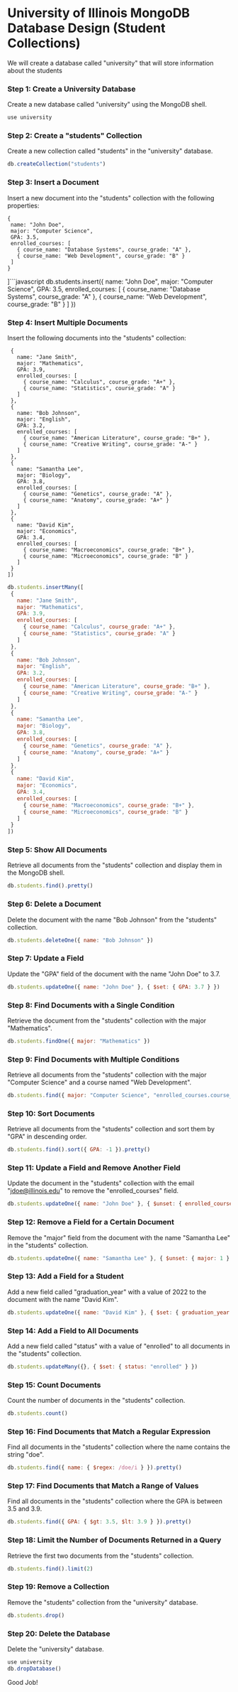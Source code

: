 # University of Illinois MongoDB Database Design (Student Collections)

We will create a database called "university" that will store information about the students

### Step 1: Create a University Database
Create a new database called "university" using the MongoDB shell.
```javascript
use university

```
### Step 2: Create a "students" Collection
Create a new collection called "students" in the "university" database.
```javascript
db.createCollection("students")

```
### Step 3: Insert a Document
Insert a new document into the "students" collection with the following properties:
 ```
 {
  name: "John Doe",
  major: "Computer Science",
  GPA: 3.5,
  enrolled_courses: [
    { course_name: "Database Systems", course_grade: "A" },
    { course_name: "Web Development", course_grade: "B" }
  ]
}
```
 
 
]```javascript
db.students.insert({
  name: "John Doe",
  major: "Computer Science",
  GPA: 3.5,
  enrolled_courses: [
    { course_name: "Database Systems", course_grade: "A" },
    { course_name: "Web Development", course_grade: "B" }
  ]
})


### Step 4: Insert Multiple Documents
Insert the following documents into the "students" collection:
 
 ```
  {
    name: "Jane Smith",
    major: "Mathematics",
    GPA: 3.9,
    enrolled_courses: [
      { course_name: "Calculus", course_grade: "A+" },
      { course_name: "Statistics", course_grade: "A" }
    ]
  },
  {
    name: "Bob Johnson",
    major: "English",
    GPA: 3.2,
    enrolled_courses: [
      { course_name: "American Literature", course_grade: "B+" },
      { course_name: "Creative Writing", course_grade: "A-" }
    ]
  },
  {
    name: "Samantha Lee",
    major: "Biology",
    GPA: 3.8,
    enrolled_courses: [
      { course_name: "Genetics", course_grade: "A" },
      { course_name: "Anatomy", course_grade: "A+" }
    ]
  },
  {
    name: "David Kim",
    major: "Economics",
    GPA: 3.4,
    enrolled_courses: [
      { course_name: "Macroeconomics", course_grade: "B+" },
      { course_name: "Microeconomics", course_grade: "B" }
    ]
  }
]) 
```

 ```javascript
db.students.insertMany([
  {
    name: "Jane Smith",
    major: "Mathematics",
    GPA: 3.9,
    enrolled_courses: [
      { course_name: "Calculus", course_grade: "A+" },
      { course_name: "Statistics", course_grade: "A" }
    ]
  },
  {
    name: "Bob Johnson",
    major: "English",
    GPA: 3.2,
    enrolled_courses: [
      { course_name: "American Literature", course_grade: "B+" },
      { course_name: "Creative Writing", course_grade: "A-" }
    ]
  },
  {
    name: "Samantha Lee",
    major: "Biology",
    GPA: 3.8,
    enrolled_courses: [
      { course_name: "Genetics", course_grade: "A" },
      { course_name: "Anatomy", course_grade: "A+" }
    ]
  },
  {
    name: "David Kim",
    major: "Economics",
    GPA: 3.4,
    enrolled_courses: [
      { course_name: "Macroeconomics", course_grade: "B+" },
      { course_name: "Microeconomics", course_grade: "B" }
    ]
  }
])

```

### Step 5: Show All Documents
Retrieve all documents from the "students" collection and display them in the MongoDB shell.
```javascript
db.students.find().pretty()

```
### Step 6: Delete a Document
Delete the document with the name "Bob Johnson" from the "students" collection.
```javascript
db.students.deleteOne({ name: "Bob Johnson" })

```
### Step 7: Update a Field
Update the "GPA" field of the document with the name "John Doe" to 3.7.
```javascript
db.students.updateOne({ name: "John Doe" }, { $set: { GPA: 3.7 } })

```
### Step 8: Find Documents with a Single Condition
Retrieve the document from the "students" collection with the major "Mathematics".
```javascript
db.students.findOne({ major: "Mathematics" })

```
### Step 9: Find Documents with Multiple Conditions
Retrieve all documents from the "students" collection with the major "Computer Science" and a course named "Web Development".
```javascript
db.students.find({ major: "Computer Science", "enrolled_courses.course_name": "Web Development" }).pretty()

```
### Step 10: Sort Documents
Retrieve all documents from the "students" collection and sort them by "GPA" in descending order.
```javascript
db.students.find().sort({ GPA: -1 }).pretty()

```
### Step 11: Update a Field and Remove Another Field
Update the document in the "students" collection with the email "jdoe@illinois.edu" to remove the "enrolled_courses" field.
```javascript
db.students.updateOne({ name: "John Doe" }, { $unset: { enrolled_courses: 1 } })

```
### Step 12: Remove a Field for a Certain Document
Remove the "major" field from the document with the name "Samantha Lee" in the "students" collection.
```javascript
db.students.updateOne({ name: "Samantha Lee" }, { $unset: { major: 1 } })

```
### Step 13: Add a Field for a Student
Add a new field called "graduation_year" with a value of 2022 to the document with the name "David Kim".
```javascript
db.students.updateOne({ name: "David Kim" }, { $set: { graduation_year: 2022 } })

```
### Step 14: Add a Field to All Documents
Add a new field called "status" with a value of "enrolled" to all documents in the "students" collection.
```javascript
db.students.updateMany({}, { $set: { status: "enrolled" } })

```
### Step 15: Count Documents
Count the number of documents in the "students" collection.
```javascript
db.students.count()

```
### Step 16: Find Documents that Match a Regular Expression
Find all documents in the "students" collection where the name contains the string "doe".
```javascript
db.students.find({ name: { $regex: /doe/i } }).pretty()

```
### Step 17: Find Documents that Match a Range of Values
Find all documents in the "students" collection where the GPA is between 3.5 and 3.9.
```javascript
db.students.find({ GPA: { $gt: 3.5, $lt: 3.9 } }).pretty()

```

### Step 18: Limit the Number of Documents Returned in a Query
Retrieve the first two documents from the "students" collection.
```javascript
db.students.find().limit(2)

```
### Step 19: Remove a Collection
Remove the "students" collection from the "university" database.
```javascript
db.students.drop()

```

### Step 20: Delete the Database
Delete the "university" database.
```javascript
use university
db.dropDatabase()

```

Good Job!
